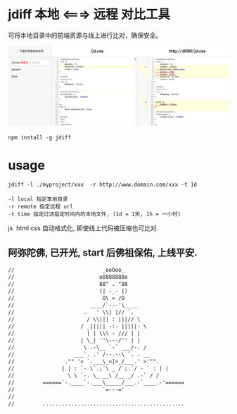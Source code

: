 # jdiff 本地 <===> 远程 对比工具


可将本地目录中的前端资源与线上进行比对，确保安全。

![](https://raw.githubusercontent.com/jdf2e/jdiff/master/test/1.png)


```
npm install -g jdiff
```

# usage

```
jdiff -l ./myproject/xxx  -r http://www.domain.com/xxx -t 1d

-l local 指定本地目录
-r remote 指定远程 url
-t time 指定过滤指定时间内的本地文件, (1d = 1天, 1h = 一小时)

```



js  html css 自动格式化, 即使线上代码被压缩也可比对.

## 阿弥陀佛, 已开光,  start 后佛祖保佑, 上线平安. 
```
//                            _ooOoo_
//                           o8888888o
//                           88" . "88
//                           (| -_- |)
//                            O\ = /O
//                        ____/`---'\____
//                      .   ' \\| |// `.
//                       / \\||| : |||// \
//                     / _||||| -:- |||||- \
//                       | | \\\ - /// | |
//                     | \_| ''\---/'' | |
//                      \ .-\__ `-` ___/-. /
//                   ___`. .' /--.--\ `. . __
//                ."" '< `.___\_<|>_/___.' >'"".
//               | | : `- \`.;`\ _ /`;.`/ - ` : | |
//                 \ \ `-. \_ __\ /__ _/ .-` / /
//         ======`-.____`-.___\_____/___.-`____.-'======
//                            `=---='
//
//         .............................................

```

